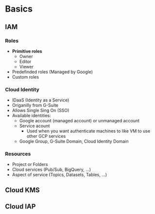 # Basics

## IAM

### Roles

- **Primitive roles**
    - Owner
    - Editor
    - Viewer
- Predefinded roles (Managed by Google)
- Custom roles

### Cloud Identity

- IDaaS (Identity as a Service)
- Origanilly from G-Suite
- Allows Single Sing On (SSO)
- Available identities:
    - Google account (managed account) or unmanaged account
    - Service acount
        - Used when you want authenticate machines to like VM to use other GCP services
    - Google Group, G-Suite Domain, Cloud Identity Domain

### Resources

- Project or Folders
- Cloud services (Pub/Sub, BigQuery, ...)
- Aspect of service (Topics, Datasets, Tables, ...)

## Cloud KMS

## Cloud IAP